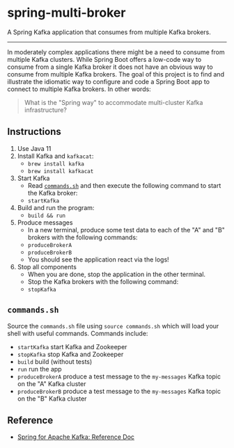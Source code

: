# spring-multi-broker

A Spring Kafka application that consumes from multiple Kafka brokers.

---

In moderately complex applications there might be a need to consume from multiple Kafka clusters. While Spring Boot offers
a low-code way to consume from a single Kafka broker it does not have an obvious way to consume from multiple Kafka brokers.
The goal of this project is to find and illustrate the idiomatic way to configure and code a Spring Boot app to connect
to multiple Kafka brokers. In other words:

> What is the "Spring way" to accommodate multi-cluster Kafka infrastructure?

## Instructions

1. Use Java 11
1. Install Kafka and `kafkacat`:
   * `brew install kafka`
   * `brew install kafkacat`
1. Start Kafka
   *  Read [`commands.sh`](#commandssh) and then execute the following command to start the Kafka broker:
   * `startKafka`
1. Build and run the program:
   * `build && run`
1. Produce messages
   * In a new terminal, produce some test data to each of the "A" and "B" brokers with the following commands:
   * `produceBrokerA`
   * `produceBrokerB`
   * You should see the application react via the logs!
1. Stop all components
   * When you are done, stop the application in the other terminal.
   * Stop the Kafka brokers with the following command:
   * `stopKafka`

## `commands.sh`

Source the `commands.sh` file using `source commands.sh` which will load your shell with useful 
commands. Commands include:

  * `startKafka` start Kafka and Zookeeper
  * `stopKafka` stop Kafka and Zookeeper
  * `build` build (without tests)
  * `run` run the app
  * `produceBrokerA` produce a test message to the `my-messages` Kafka topic on the "A" Kafka cluster 
  * `produceBrokerB` produce a test message to the `my-messages` Kafka topic on the "B" Kafka cluster 

## Reference

* [Spring for Apache Kafka: Reference Doc](https://docs.spring.io/spring-kafka/docs/current/reference/html/)
